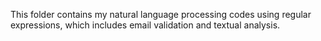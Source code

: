 This folder contains my natural language processing codes using regular expressions, which includes email validation and textual analysis. 
